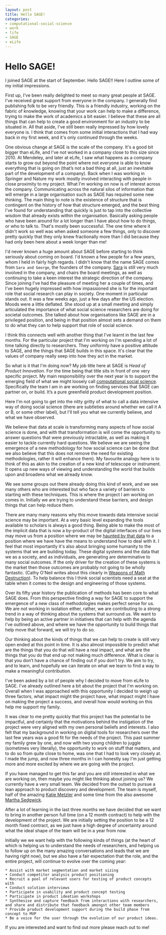```yaml
---
layout: post
title: Hello SAGE! 
categories:
- computational-social-science
- work 
- life 
- SAGE 
- eLife
---
```


# Hello SAGE! 

I joined SAGE at the start of September. Hello SAGE!! Here I outline some of my initial impressions.

First up, I've been really delighted to meet so many great people at SAGE. I've received great support from everyone in the company. I generally find publishing folk to be very friendly. This is a friendly industry, working on the fabric of knowledge, knowing that your work can help to make a difference, trying to make the work of academics a bit easier. I believe that these are all things that can help to create a good environment for an industry to be situated in. All that aside, I've still been really impressed by how lovely everyone is. I think that comes from some initial interactions that I had way back in my first week, and it's only continued through the weeks. 

One obvious change at SAGE is the scale of the company. It's a good bit bigger than eLife, and I've not worked in a company close to this size since 2010. At Mendeley, and later at eLife, I saw what happens as a company starts to grow out beyond the point where not everyone is able to know everything that is going on (that’s not a bad thing at all, just an inevitable part of the development of a company). Back when I was working in Springer and Nature my work mostly involved interacting with people in close proximity to my project. What I'm working on now is of interest across the company. Communicating across the natural silos of information that will emerge in a large organisation such as SAGE has required some new thinking. The main thing to note is the existence of structure that is contingent on the history of how that structure emerged, and the best thing I've found for understanding that quickly is just to tap into the collective wisdom that already exists within the organisation. Basically asking people who have been around for a lot longer than I have about how to do things, or who to talk to. That's mostly been successful. The one time where it didn't work so well was when asked someone a few things, only to discover pretty quickly that they only knew fractionally more than I did because they had only been here about a week longer than me! 

I'd never known a huge amount about SAGE before starting to think seriously about coming on board. I'd known a few people for a few years, whom I held in fairly high regards. I didn't know that the name SAGE comes from `Sara and George`, the founders of the company. [Sara](https://en.wikipedia.org/wiki/Sara_Miller_McCune) is still very much involved in the company, and chairs the board meetings, as well as continuing to take a keen interest the strategic direction of the company. Since joining I've had the pleasure of meeting her a couple of times, and I've been hugely impressed with how impassioned she is for the important role that social research can play in society. One moment in particular stands out. It was a few weeks ago, just a few days after the US election. Moods were a little deflated. She stood up at a small meeting and simply articulated the importance of what social science researchers are doing for societal outcomes. She talked about how organisations like SAGE are in a privileged position, and being in that position almost sets a demand on them to do what they can to help support that role of social science. 

I think this connects well with another thing that I’ve learnt in the last few months. For the particular project that I'm working on I'm spending a lot of time talking directly to researchers. They uniformly have a positive attitude to SAGE, and the things that SAGE builds in this space. It's clear that the values of company really seep into how they act in the market. 

So what is it that I'm doing now? My job title here at SAGE is *Head of Product Innovation*. For the time being that title sits in front of one very specific project. My main responsibility over the next year is to support the emerging field of what we might loosely call [computational social science](https://en.wikipedia.org/wiki/Computational_social_science). Specifically the team I am in are working on finding services that SAGE can partner on, or build. It’s a pure greenfield product development position. 

Here I'm not going to get into the nitty gritty of what to call a data intensive way of doing social science (there are subtleties around whether we call it A or B, or some other label), but I'll tell you what we currently believe, and what we have observed. 

We believe that data at scale is transforming many aspects of how social science is done, and with that transformation is will come the opportunity to answer questions that were previously intractable, as well as making it easier to tackle currently hard questions. We believe we are seeing the emergence of a new methodology for how social science can be done (but we also believe that this does not remove the need for existing methodologies, rather it will enhance them). My favourite analogy here is to think of this as akin to the creation of a new kind of telescope or instrument. It opens up new ways of viewing and understanding the world that builds upon and broadens what we already know. 

We see some groups out there already doing this kind of work, and we see many others who are interested but who face a variety of barriers to starting with these techniques. This is where the project I am working on comes in. Initially we are trying to understand these barriers, and design things that can help reduce them.

There are many many reasons why this move towards data intensive social science may be important. At a very basic level expanding the tools available to scholars is always a good thing. Being able to make the most of the implicit data that is now a by-product of the digital interfaces of our lives may move us from a position where we may be [haunted by that data](http://idlewords.com/talks/haunted_by_data.htm) to a position where we have have the means to understand how to deal with it. I feel that most importantly it's also about bringing some humanity to the systems that we are building today. These digital systems and the data that we as a society, and as individuals, are generating are determinative to many social outcomes. If the only driver for the creation of these systems is the market then those outcomes are probably not going to be wholly fantastic. (Cathy O'Neil writes about this clearly in [Weapons of Math Destruction](https://www.amazon.co.uk/dp/B01LDFCP0S/ref=dp-kindle-redirect?_encoding=UTF8&btkr=1)). To help balance this I think social scientists need a seat at the table when it comes to the design and engineering of those systems. 

Over its fifty year history the publication of methods has been core to what SAGE does. From this perspective finding a way for SAGE to support the emergence of a new class of methodologies makes perfect sense for us. We are not working in isolation either, rather, we are contributing to a strong trend in a way of thinking about the systems that surround us. We want to help by being an active partner in initiatives that can help with the agenda I've outlined above, and where we have the opportunity to build things that help move that forward, we will try to do so. 

Our thinking about the kinds of things that we can help to create is still very open ended at this point in time. It is also almost impossible to predict what are the things that you do that will have a real impact, and what are the things that you do that end up not making much difference. What is clear is that you don’t have a chance of finding out if you don’t try. We aim to try, and to learn, and hopefully we can iterate on what we learn to find a way to make a meaningful contribution. 

I've been asked by a lot of people why I decided to move from eLife to SAGE. I've already outlined here a bit about the project that I'm working on. Overall when I was approached with this opportunity I decided to weigh up three factors, what impact might the project have, what impact might I have on making the project a success, and overall how would working on this help me support my family. 

It was clear to me pretty quickly that this project has the potential to be impactful, and certainly that the motivations behind the instigation of the project were very aligned with my own personal beliefs and interests. I also felt that my background in working on digital tools for researchers over the last few years was a good fit for the needs of the project. This past summer my family grew by one, and now with two young children to juggle (sometimes very literally), the opportunity to work on stuff that matters, and to do so from quite close to home, was one that I had to look very closely at. I made the jump, and now three months in I can honestly say I'm just getting more and more excited by where we are going with the project. 

If you have managed to get this far and you are still interested in what we are working on, then maybe you might like thinking about joining us? We currently have a very small team. We decided from the outset to pursue a lean approach to product discovery and development. The team is myself, half of the amazing [Katie Metzler](https://uk.linkedin.com/in/katie-metzler-a432719) and some time from the also awesome [Martha Sedgwick](https://uk.linkedin.com/in/marthasedgwick). 

After a lot of learning in the last three months we have decided that we want to bring in another person full time (on a 12 month contract) to help with the development of the project. We are initially setting the position to be a 12 month fixed contract, as we just have a high degree of uncertainty around what the ideal shape of the team will be in a year from now.  

Initially we we want help with the following kinds of things (at the heart of which is helping us to understand the needs of researchers, and helping us to follow up on the many amazing conversations and leads that we are having right now), but we also have a fair expectation that the role, and the entire project, will continue to evolve over the coming year:

	* Assist with market segmentation and market sizing
	• Conduct competitor analysis product positioning
	• Recruit a pool of relevant users for testing of product concepts with
	• Conduct solution interviews
	• Participate in usability and product concept testing
	* Participate in product ideation workshops
	* Synthesise and capture feedback from interactions with researchers, and share and distribute that feedback amongst other team members
	* Provide product development support during the build phase from concept to MVP
	* Be a voice for the user through the evolution of our product ideas.

If you are interested and want to find out more please reach out to me! 

